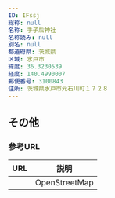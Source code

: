 ```yaml
---
ID: IFssj
総称: null
名称: 手子后神社
名称読み: null
別名: null
都道府県: 茨城県
区域: 水戸市
緯度: 36.3230539
経度: 140.4990007
郵便番号: 3100843
住所: 茨城県水戸市元石川町１７２８
---
```


## その他

### 参考URL

| URL | 説明          |
| --- | ------------- |
|     | OpenStreetMap |

